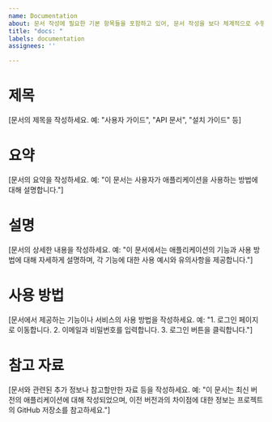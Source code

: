 ```yaml
---
name: Documentation
about: 문서 작성에 필요한 기본 항목들을 포함하고 있어, 문서 작성을 보다 체계적으로 수행할 수 있도록 돕습니다.
title: "docs: "
labels: documentation
assignees: ''

---
```


# 제목
[문서의 제목을 작성하세요. 예: "사용자 가이드", "API 문서", "설치 가이드" 등]

# 요약
[문서의 요약을 작성하세요. 예: "이 문서는 사용자가 애플리케이션을 사용하는 방법에 대해 설명합니다."]

# 설명
[문서의 상세한 내용을 작성하세요. 예: "이 문서에서는 애플리케이션의 기능과 사용 방법에 대해 자세하게 설명하며, 각 기능에 대한 사용 예시와 유의사항을 제공합니다."]

# 사용 방법
[문서에서 제공하는 기능이나 서비스의 사용 방법을 작성하세요. 예: "1. 로그인 페이지로 이동합니다. 2. 이메일과 비밀번호를 입력합니다. 3. 로그인 버튼을 클릭합니다."]

# 참고 자료
[문서와 관련된 추가 정보나 참고할만한 자료 등을 작성하세요. 예: "이 문서는 최신 버전의 애플리케이션에 대해 작성되었으며, 이전 버전과의 차이점에 대한 정보는 프로젝트의 GitHub 저장소를 참고하세요."]
